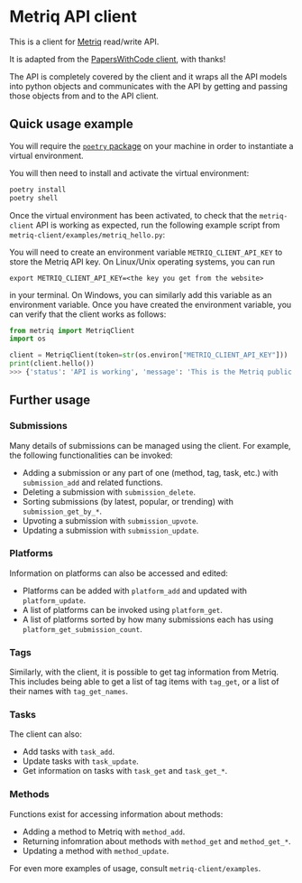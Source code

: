 # Metriq API client

This is a client for [Metriq](https://metriq.info) read/write API.

It is adapted from the [PapersWithCode client](https://github.com/paperswithcode/paperswithcode-client), with thanks!

The API is completely covered by the client and it wraps all the API models into python objects and communicates with
the API by getting and passing those objects from and to the API client.

## Quick usage example

You will require the [`poetry` package](https://python-poetry.org/) on your machine in order to instantiate a virtual
environment. 

You will then need to install and activate the virtual environment:

```bash
poetry install
poetry shell
```
Once the virtual environment has been activated, to check that the `metriq-client` API is working as expected, run the
following example script from `metriq-client/examples/metriq_hello.py`:

You will need to create an environment variable `METRIQ_CLIENT_API_KEY` to store the Metriq API key. On Linux/Unix
operating systems, you can run
```
export METRIQ_CLIENT_API_KEY=<the key you get from the website>
```
in your terminal. On Windows, you can similarly add this variable as an environment variable. Once you have created the
environment variable, you can verify that the client works as follows:

```python
from metriq import MetriqClient
import os

client = MetriqClient(token=str(os.environ["METRIQ_CLIENT_API_KEY"]))
print(client.hello())
>>> {'status': 'API is working', 'message': 'This is the Metriq public REST API.'}
```

## Further usage

### Submissions
Many details of submissions can be managed using the client. For example, the following functionalities can be invoked:
- Adding a submission or any part of one (method, tag, task, etc.) with `submission_add` and related functions.
- Deleting a submission with `submission_delete`.
- Sorting submissions (by latest, popular, or trending) with `submission_get_by_*`.
- Upvoting a submission with `submission_upvote`.
- Updating a submission with `submission_update`.

### Platforms
Information on platforms can also be accessed and edited: 
- Platforms can be added with `platform_add` and updated with `platform_update`.
- A list of platforms can be invoked using `platform_get`.
- A list of platforms sorted by how many submissions each has using `platform_get_submission_count`.

### Tags
Similarly, with the client, it is possible to get tag information from Metriq. This includes being able to get a list of
tag items with `tag_get`, or a list of their names with `tag_get_names`.

### Tasks
The client can also:
- Add tasks with `task_add`.
- Update tasks with `task_update`.
- Get information on tasks with `task_get` and `task_get_*`.

### Methods
Functions exist for accessing information about methods:
- Adding a method to Metriq with `method_add`.
- Returning infomration about methods with `method_get` and `method_get_*`.
- Updating a method with `method_update`.

For even more examples of usage, consult `metriq-client/examples`.

